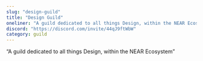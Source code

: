 ```yaml
---
slug: "design-guild"
title: "Design Guild"
oneliner: "A guild dedicated to all things Design, within the NEAR Ecosystem"
discord: "https://discord.com/invite/44qJ9ftWbW"
category: guild
---
```


“A guild dedicated to all things Design, within the NEAR Ecosystem”

